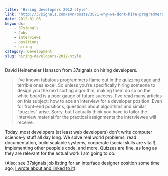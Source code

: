 ```yaml
---
title: 'Hiring developers 2012 style'
link: 'http://37signals.com/svn/posts/3071-why-we-dont-hire-programmers-based-on-puzzles-api-quizzes-math-riddles-or-other-parlor-tricks'
date: 2012-01-05
keywords:
    - 37signals
    - Jobs
    - interviews
    - positions
    - hiring
category: Development
slug: hiring-developers-2012-style
---
```


David Heinemeier Hansson from 37signals on hiring developers.

> I’ve known fabulous programmers flame out in the quizzing cage and terrible ones excel. So unless
> you’re specifically hiring someone to design you the next sorting algorithm, making them do so on
> the white board is a poor gauge of future success. I've read many articles on this subject: how to
> ace an interview for a developer position. Even for front-end positions, questions about
> algorithms and similar "puzzles" arise. Sorry, but I actually think you have to tailor the
> interview material for the practical assignments the interviewee will receive.

Today, most developers (at least web developers) don't write computer science-y stuff all day long.
We solve real world problems, read documentation, build scalable systems, cooperate (social skills
are vital!), implementing other people's code, and more. Quizzes are fine, as long as they are
relevant for the actual work I am going to do.

(Also: see 37signals job listing for an interface designer position some time ago,
[I wrote about and linked to it](http://johanbrook.com/life/37signals-what-matters/ "What Matters")).
